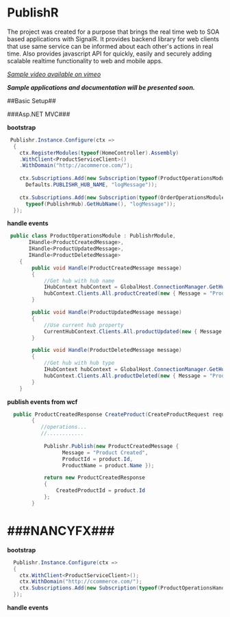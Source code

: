 PublishR
========

The project was created for a purpose that brings the real time web to SOA based applications with SignalR. 
It provides backend library for web clients that use same service can be informed about each other's actions in real time. 
Also provides javascript API for quickly, easily and securely adding scalable realtime functionality to web and mobile apps.

_[Sample video available on vimeo]( https://vimeo.com/63431591 "Simple PublishR demo")_

**_Sample applications and documentation will be presented soon._**

##Basic Setup##

###Asp.NET MVC###

**bootstrap**
```csharp
 Publishr.Instance.Configure(ctx =>
  {
    ctx.RegisterModules(typeof(HomeController).Assembly)
    .WithClient<ProductServiceClient>()
    .WithDomain("http://acommerce.com/");
    
    ctx.Subscriptions.Add(new Subscription(typeof(ProductOperationsModule), 
      Defaults.PUBLISHR_HUB_NAME, "logMessage"));
    
    ctx.Subscriptions.Add(new Subscription(typeof(OrderOperationsModule), 
      typeof(PublishrHub).GetHubName(), "logMessage"));
  });
```

**handle events**
```csharp
 public class ProductOperationsModule : PublishrModule,
       IHandle<ProductCreatedMessage>,
       IHandle<ProductUpdatedMessage>,
       IHandle<ProductDeletedMessage>
    {
        public void Handle(ProductCreatedMessage message)
        {
            //Get hub with hub name
            IHubContext hubContext = GlobalHost.ConnectionManager.GetHubContext(message.HubName);
            hubContext.Clients.All.productCreated(new { Message = "Product Create.", message.ProductId });
        }

        public void Handle(ProductUpdatedMessage message)
        {
            //Use current hub property
            CurrentHubContext.Clients.All.productUpdated(new { Message = "Product Update.", message.ProductId });
        }

        public void Handle(ProductDeletedMessage message)
        {
            //Get hub with hub type
            IHubContext hubContext = GlobalHost.ConnectionManager.GetHubContext<PublishrHub>();
            hubContext.Clients.All.productDeleted(new { Message = "Product Delete.", message.ProductId });
        }
    }
```

**publish events from wcf**
```csharp
  public ProductCreatedResponse CreateProduct(CreateProductRequest request)
        {
           //operations...
           //............
           
            Publishr.Publish(new ProductCreatedMessage { 
                  Message = "Product Created", 
                  ProductId = product.Id, 
                  ProductName = product.Name });

            return new ProductCreatedResponse
            {
                CreatedProductId = product.Id
            };
        }
```

###NANCYFX###
==========================================

**bootstrap**
```csharp
  Publishr.Instance.Configure(ctx =>
  {
    ctx.WithClient<ProductServiceClient>();
    ctx.WithDomain("http://ccommerce.com/");
    ctx.Subscriptions.Add(new Subscription(typeof(ProductOperationsHandlerModule)));
  });
```

**handle events**
```csharp
```
